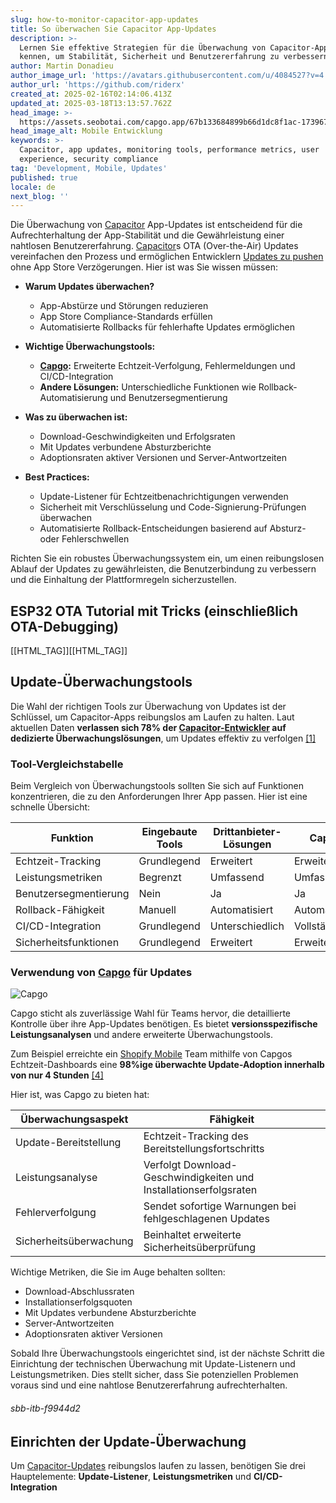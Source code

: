 ```yaml
---
slug: how-to-monitor-capacitor-app-updates
title: So überwachen Sie Capacitor App-Updates
description: >-
  Lernen Sie effektive Strategien für die Überwachung von Capacitor-App-Updates
  kennen, um Stabilität, Sicherheit und Benutzererfahrung zu verbessern.
author: Martin Donadieu
author_image_url: 'https://avatars.githubusercontent.com/u/4084527?v=4'
author_url: 'https://github.com/riderx'
created_at: 2025-02-16T02:14:06.413Z
updated_at: 2025-03-18T13:13:57.762Z
head_image: >-
  https://assets.seobotai.com/capgo.app/67b133684899b66d1dc8f1ac-1739672065689.jpg
head_image_alt: Mobile Entwicklung
keywords: >-
  Capacitor, app updates, monitoring tools, performance metrics, user
  experience, security compliance
tag: 'Development, Mobile, Updates'
published: true
locale: de
next_blog: ''
---
```


Die Überwachung von [Capacitor](https://capacitorjscom/) App-Updates ist entscheidend für die Aufrechterhaltung der App-Stabilität und die Gewährleistung einer nahtlosen Benutzererfahrung. [Capacitor](https://capacitorjscom/)s OTA (Over-the-Air) Updates vereinfachen den Prozess und ermöglichen Entwicklern [Updates zu pushen](https://capgoapp/docs/plugin/cloud-mode/hybrid-update) ohne App Store Verzögerungen. Hier ist was Sie wissen müssen:

-   **Warum Updates überwachen?**
    
    -   App-Abstürze und Störungen reduzieren
    -   App Store Compliance-Standards erfüllen
    -   Automatisierte Rollbacks für fehlerhafte Updates ermöglichen
-   **Wichtige Überwachungstools:**
    
    -   **[Capgo](https://capgoapp/):** Erweiterte Echtzeit-Verfolgung, Fehlermeldungen und CI/CD-Integration
    -   **Andere Lösungen:** Unterschiedliche Funktionen wie Rollback-Automatisierung und Benutzersegmentierung
-   **Was zu überwachen ist:**
    
    -   Download-Geschwindigkeiten und Erfolgsraten
    -   Mit Updates verbundene Absturzberichte
    -   Adoptionsraten aktiver Versionen und Server-Antwortzeiten
-   **Best Practices:**
    
    -   Update-Listener für Echtzeitbenachrichtigungen verwenden
    -   Sicherheit mit Verschlüsselung und Code-Signierung-Prüfungen überwachen
    -   Automatisierte Rollback-Entscheidungen basierend auf Absturz- oder Fehlerschwellen

Richten Sie ein robustes Überwachungssystem ein, um einen reibungslosen Ablauf der Updates zu gewährleisten, die Benutzerbindung zu verbessern und die Einhaltung der Plattformregeln sicherzustellen.

## ESP32 OTA Tutorial mit Tricks (einschließlich OTA-Debugging)

[[HTML_TAG]][[HTML_TAG]]

## Update-Überwachungstools

Die Wahl der richtigen Tools zur Überwachung von Updates ist der Schlüssel, um Capacitor-Apps reibungslos am Laufen zu halten. Laut aktuellen Daten **verlassen sich 78% der [Capacitor-Entwickler](https://capgoapp/blog/capacitor-comprehensive-guide/) auf dedizierte Überwachungslösungen**, um Updates effektiv zu verfolgen [\[1\]](https://ionicio/blog/capacitor-live-updates-sdk-is-now-ga)

### Tool-Vergleichstabelle

Beim Vergleich von Überwachungstools sollten Sie sich auf Funktionen konzentrieren, die zu den Anforderungen Ihrer App passen. Hier ist eine schnelle Übersicht:

| Funktion | Eingebaute Tools | Drittanbieter-Lösungen | Capgo |
| --- | --- | --- | --- |
| Echtzeit-Tracking | Grundlegend | Erweitert | Erweitert |
| Leistungsmetriken | Begrenzt | Umfassend | Umfassend |
| Benutzersegmentierung | Nein | Ja | Ja |
| Rollback-Fähigkeit | Manuell | Automatisiert | Automatisiert |
| CI/CD-Integration | Grundlegend | Unterschiedlich | Vollständig |
| Sicherheitsfunktionen | Grundlegend | Erweitert | Erweitert |

### Verwendung von [Capgo](https://capgoapp/) für Updates

![Capgo](https://mars-imagesimgixnet/seobot/screenshots/capgoapp-26aea05b7e2e737b790a9becb40f7bc5-2025-02-16jpg?auto=compress)

Capgo sticht als zuverlässige Wahl für Teams hervor, die detaillierte Kontrolle über ihre App-Updates benötigen. Es bietet **versionsspezifische Leistungsanalysen** und andere erweiterte Überwachungstools.

Zum Beispiel erreichte ein [Shopify Mobile](https://wwwshopifycom/mobile) Team mithilfe von Capgos Echtzeit-Dashboards eine **98%ige überwachte Update-Adoption innerhalb von nur 4 Stunden** [\[4\]](https://appstudyraidcom/en/read/11146/345615/using-tools-for-performance-monitoring)

Hier ist, was Capgo zu bieten hat:

| Überwachungsaspekt | Fähigkeit |
| --- | --- |
| Update-Bereitstellung | Echtzeit-Tracking des Bereitstellungsfortschritts |
| Leistungsanalyse | Verfolgt Download-Geschwindigkeiten und Installationserfolgsraten |
| Fehlerverfolgung | Sendet sofortige Warnungen bei fehlgeschlagenen Updates |
| Sicherheitsüberwachung | Beinhaltet erweiterte Sicherheitsüberprüfung |

Wichtige Metriken, die Sie im Auge behalten sollten:

-   Download-Abschlussraten
-   Installationserfolgsquoten
-   Mit Updates verbundene Absturzberichte
-   Server-Antwortzeiten
-   Adoptionsraten aktiver Versionen

Sobald Ihre Überwachungstools eingerichtet sind, ist der nächste Schritt die Einrichtung der technischen Überwachung mit Update-Listenern und Leistungsmetriken. Dies stellt sicher, dass Sie potenziellen Problemen voraus sind und eine nahtlose Benutzererfahrung aufrechterhalten.

###### sbb-itb-f9944d2

## Einrichten der Update-Überwachung

Um [Capacitor-Updates](https://capgoapp/plugins/capacitor-updater/) reibungslos laufen zu lassen, benötigen Sie drei Hauptelemente: **Update-Listener**, **Leistungsmetriken** und **CI/CD-Integration**